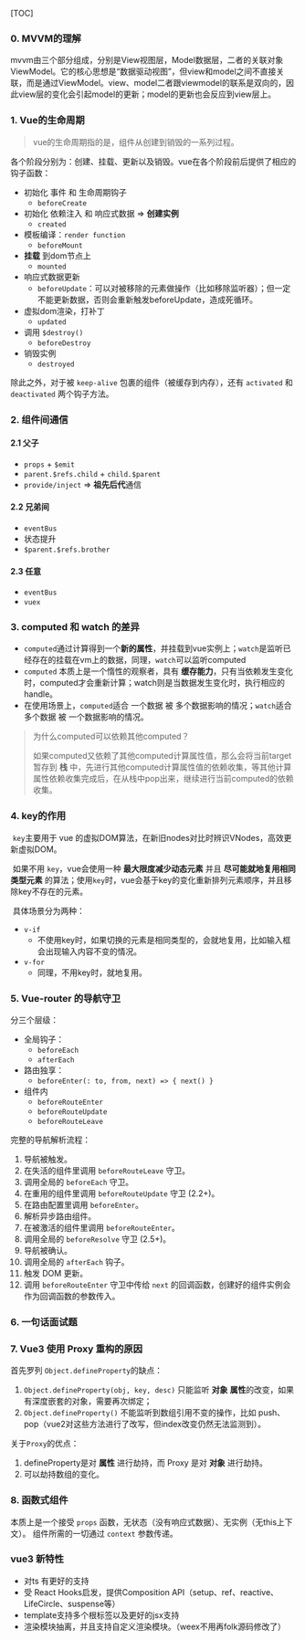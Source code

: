 [TOC]



### 0. MVVM的理解

mvvm由三个部分组成，分别是View视图层，Model数据层，二者的关联对象ViewModel。它的核心思想是“数据驱动视图”，但view和model之间不直接关联，而是通过ViewModel。view、model二者跟viewmodel的联系是双向的，因此view层的变化会引起model的更新；model的更新也会反应到view层上。

### 1. Vue的生命周期

> vue的生命周期指的是，组件从创建到销毁的一系列过程。

各个阶段分别为：创建、挂载、更新以及销毁。vue在各个阶段前后提供了相应的钩子函数：

* 初始化 事件 和 生命周期钩子
    * `beforeCreate`
* 初始化 依赖注入 和 响应式数据  => **创建实例**
    * `created`
* 模板编译：`render function`
    * `beforeMount`
* **挂载** 到dom节点上
    * `mounted`
* 响应式数据更新
    * `beforeUpdate`：可以对被移除的元素做操作（比如移除监听器）；但一定不能更新数据，否则会重新触发beforeUpdate，造成死循环。
* 虚拟dom渲染，打补丁
    * `updated`
* 调用 `$destroy()`
    * `beforeDestroy`
* 销毁实例
    * `destroyed`

除此之外，对于被 `keep-alive` 包裹的组件（被缓存到内存），还有 `activated` 和 `deactivated` 两个钩子方法。



### 2. 组件间通信

#### 2.1 父子

* `props` + `$emit`
* `parent.$refs.child` + `child.$parent`
* `provide/inject` => **祖先后代**通信

#### 2.2 兄弟间

* `eventBus`
* 状态提升
* `$parent.$refs.brother`

#### 2.3 任意

* `eventBus`
* `vuex`

### 3. computed 和 watch 的差异

* `computed`通过计算得到一个**新的属性**，并挂载到vue实例上；`watch`是监听已经存在的挂载在vm上的数据，同理，`watch`可以监听computed
* `computed` 本质上是一个惰性的观察者，具有 **缓存能力**，只有当依赖发生变化时，computed才会重新计算；watch则是当数据发生变化时，执行相应的handle。
* 在使用场景上，`computed`适合 一个数据 被 多个数据影响的情况；`watch`适合 多个数据 被 一个数据影响的情况。



> 为什么computed可以依赖其他computed？
>
> 如果computed又依赖了其他computed计算属性值，那么会将当前target暂存到 **栈** 中，先进行其他computed计算属性值的依赖收集，等其他计算属性依赖收集完成后，在从栈中pop出来，继续进行当前computed的依赖收集。



### 4. key的作用

​	`key`主要用于 vue 的虚拟DOM算法，在新旧nodes对比时辨识VNodes，高效更新虚拟DOM。

​	如果不用 `key`，vue会使用一种 **最大限度减少动态元素** 并且 **尽可能就地复用相同类型元素** 的算法；使用`key`时，vue会基于key的变化重新排列元素顺序，并且移除key不存在的元素。

​	具体场景分为两种：

* `v-if`
    * 不使用key时，如果切换的元素是相同类型的，会就地复用，比如输入框会出现输入内容不变的情况。
* `v-for`
    * 同理，不用key时，就地复用。



### 5. Vue-router 的导航守卫

分三个层级：

* 全局钩子：
    * `beforeEach`
    * `afterEach`
* 路由独享：
    * `beforeEnter(: to, from, next) => { next() }`
* 组件内
    * `beforeRouteEnter`
    * `beforeRouteUpdate`
    * `beforeRouteLeave`



完整的导航解析流程：

1. 导航被触发。
2. 在失活的组件里调用 `beforeRouteLeave` 守卫。
3. 调用全局的 `beforeEach` 守卫。
4. 在重用的组件里调用 `beforeRouteUpdate` 守卫 (2.2+)。
5. 在路由配置里调用 `beforeEnter`。
6. 解析异步路由组件。
7. 在被激活的组件里调用 `beforeRouteEnter`。
8. 调用全局的 `beforeResolve` 守卫 (2.5+)。
9. 导航被确认。
10. 调用全局的 `afterEach` 钩子。
11. 触发 DOM 更新。
12. 调用 `beforeRouteEnter` 守卫中传给 `next` 的回调函数，创建好的组件实例会作为回调函数的参数传入。



### 6. 一句话面试题





### 7. Vue3 使用 Proxy 重构的原因

首先罗列 `Object.defineProperty`的缺点：

1. `Object.defineProperty(obj, key, desc)` 只能监听 **对象** **属性**的改变，如果有深度嵌套的对象，需要再次绑定；
2. `Object.defineProperty()` 不能监听到数组引用不变的操作，比如 push、pop（vue2对这些方法进行了改写，但index改变仍然无法监测到）。

关于`Proxy`的优点：

1. defineProperty是对 **属性** 进行劫持，而 Proxy 是对 **对象** 进行劫持。
2. 可以劫持数组的变化。


### 8. 函数式组件
本质上是一个接受 `props` 函数，无状态（没有响应式数据）、无实例（无this上下文）。
组件所需的一切通过 `context` 参数传递。



### vue3 新特性

* 对ts 有更好的支持
* 受 React Hooks启发，提供Composition API（setup、ref、reactive、LifeCircle、suspense等）
* template支持多个根标签以及更好的jsx支持
* 渲染模块抽离，并且支持自定义渲染模块。（weex不用再folk源码修改了）